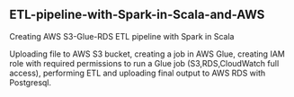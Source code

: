 ## ETL-pipeline-with-Spark-in-Scala-and-AWS
Creating AWS S3-Glue-RDS ETL pipeline with Spark in Scala

Uploading file to AWS S3 bucket, creating a job in AWS Glue, 
creating IAM role with required permissions to run a Glue job (S3,RDS,CloudWatch full access), 
performing ETL and uploading final output to AWS RDS with Postgresql.
